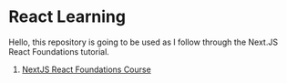 # React Learning
Hello, this repository is going to be used as I follow through the Next.JS React Foundations tutorial.
1. [NextJS React Foundations Course](https://nextjs.org/learn/react-foundations)
